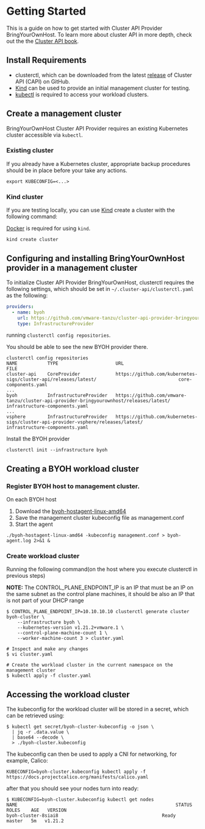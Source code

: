 # Getting Started

This is a guide on how to get started with Cluster API Provider BringYourOwnHost. To learn more about cluster API in more
depth, check out the the [Cluster API book][cluster-api-book].



## Install Requirements

- clusterctl, which can be downloaded from the latest [release][releases] of Cluster API (CAPI) on GitHub.
- [Kind][kind] can be used  to provide an initial management cluster for testing.
- [kubectl][kubectl] is required to access your workload clusters.


## Create a management cluster
BringYourOwnHost Cluster API Provider requires an existing Kubernetes cluster accessible via `kubectl`.
### Existing cluster
If you already have a Kubernetes cluster, appropriate backup procedures should be in place before your take any actions.
```shell
export KUBECONFIG=<...>

````
### Kind cluster
If you are testing locally, you can use [Kind][kind] create a cluster with the following command:

[Docker][docker] is required for using `kind`.
```shell
kind create cluster
```

## Configuring and installing BringYourOwnHost provider in a management cluster

To initialize Cluster API Provider BringYourOwnHost, clusterctl requires the following settings, which should
be set in `~/.cluster-api/clusterctl.yaml` as the following:

``` yaml
providers:
  - name: byoh
    url: https://github.com/vmware-tanzu/cluster-api-provider-bringyourownhost/releases/latest/infrastructure-components.yaml
    type: InfrastructureProvider                                                              
```


running `clusterctl config repositories`.

You should be able to see the new BYOH provider there.
```shell
clusterctl config repositories
NAME           TYPE                     URL                                                                                          FILE
cluster-api    CoreProvider             https://github.com/kubernetes-sigs/cluster-api/releases/latest/                              core-components.yaml
...
byoh           InfrastructureProvider   https://github.com/vmware-tanzu/cluster-api-provider-bringyourownhost/releases/latest/       infrastructure-components.yaml
...
vsphere        InfrastructureProvider   https://github.com/kubernetes-sigs/cluster-api-provider-vsphere/releases/latest/             infrastructure-components.yaml
```

Install the BYOH provider

```shell
clusterctl init --infrastructure byoh
```

## Creating a BYOH workload cluster

### Register BYOH host to management cluster.

On each BYOH host

1. Download the [byoh-hostagent-linux-amd64](https://github.com/vmware-tanzu/cluster-api-provider-bringyourownhost/releases/latest) 
2. Save the management cluster kubeconfig file as management.conf
3. Start the agent 
```shell
./byoh-hostagent-linux-amd64 -kubeconfig management.conf > byoh-agent.log 2>&1 &
```

### Create workload cluster
Running the following command(on the host where you execute clusterctl in previous steps)

**NOTE:** The CONTROL_PLANE_ENDPOINT_IP is an IP that must be an IP on the same subnet as the control plane machines, it should be also an IP that is not part of your DHCP range

```shell
$ CONTROL_PLANE_ENDPOINT_IP=10.10.10.10 clusterctl generate cluster byoh-cluster \
    --infrastructure byoh \
    --kubernetes-version v1.21.2+vmware.1 \
    --control-plane-machine-count 1 \
    --worker-machine-count 3 > cluster.yaml

# Inspect and make any changes
$ vi cluster.yaml

# Create the workload cluster in the current namespace on the management cluster
$ kubectl apply -f cluster.yaml
```


## Accessing the workload cluster

The kubeconfig for the workload cluster will be stored in a secret, which can
be retrieved using:

``` shell
$ kubectl get secret/byoh-cluster-kubeconfig -o json \
  | jq -r .data.value \
  | base64 --decode \
  > ./byoh-cluster.kubeconfig
```

The kubeconfig can then be used to apply a CNI for networking, for example, Calico:

```shell
KUBECONFIG=byoh-cluster.kubeconfig kubectl apply -f https://docs.projectcalico.org/manifests/calico.yaml
```

after that you should see your nodes turn into ready:

```shell
$ KUBECONFIG=byoh-cluster.kubeconfig kubectl get nodes
NAME                                                          STATUS     ROLES    AGE   VERSION
byoh-cluster-8siai8                                      Ready      master   5m   v1.21.2

```



<!-- References -->
[cluster-api-book]: https://cluster-api.sigs.k8s.io/
[glossary-bootstrapping]: https://cluster-api.sigs.k8s.io/reference/glossary.html#bootstrap
[kind]: https://kind.sigs.k8s.io
[glossary-management-cluster]: https://github.com/kubernetes-sigs/cluster-api/blob/master/docs/book/GLOSSARY.md#management-cluster
[releases]: https://github.com/kubernetes-sigs/cluster-api/releases
[docker]: https://docs.docker.com/glossary/?term=install
[kubectl]: https://kubernetes.io/docs/tasks/tools/install-kubectl/
